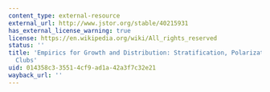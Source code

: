 ```yaml
---
content_type: external-resource
external_url: http://www.jstor.org/stable/40215931
has_external_license_warning: true
license: https://en.wikipedia.org/wiki/All_rights_reserved
status: ''
title: 'Empirics for Growth and Distribution: Stratification, Polarization, and Convergence
  Clubs'
uid: 014358c3-3551-4cf9-ad1a-42a3f7c32e21
wayback_url: ''
---
```

